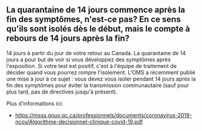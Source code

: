 ## La quarantaine de 14 jours commence après la fin des symptômes, n'est-ce pas? En ce sens qu'ils sont isolés dès le début, mais le compte à rebours de 14 jours après la fin?

14 jours à partir du jour de votre retour au Canada. La quarantaine de 14 jours a pour but de voir si vous développez des symptômes après l'exposition. Si votre test est positif, c'est à l'équipe de traitement de décider quand vous pourrez rompre l'isolement. L'OMS a récemment publié une mise à jour à ce sujet : vous devez vous isoler pendant 14 jours après la fin des symptômes pour éviter la transmission communautaire (sauf pour plus tard, pas de directives jusqu'à présent).

Plus d'informations ici:

- https://msss.gouv.qc.ca/professionnels/documents/coronavirus-2019-ncov/Algorithme-decisionnel-clinique-covid-19.pdf
